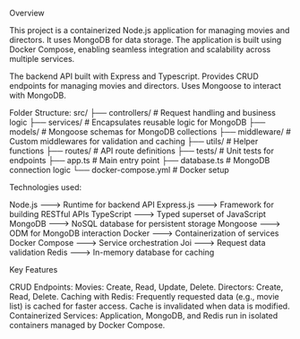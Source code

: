 Overview 

This project is a containerized Node.js application for managing movies and directors. It uses MongoDB for data storage. The application is built using Docker Compose, enabling seamless integration and scalability across multiple services.

The backend API built with Express and Typescript. 
Provides CRUD endpoints for managing movies and directors.
Uses Mongoose to interact with MongoDB.

Folder Structure:
src/
├── controllers/       # Request handling and business logic
├── services/          # Encapsulates reusable logic for MongoDB 
├── models/            # Mongoose schemas for MongoDB collections
├── middleware/        # Custom middlewares for validation and caching
├── utils/             # Helper functions
├── routes/            # API route definitions
├── tests/             # Unit tests for endpoints
├── app.ts             # Main entry point
├── database.ts        # MongoDB connection logic
└── docker-compose.yml # Docker setup

Technologies used:

Node.js        --->  Runtime for backend API
Express.js     --->  Framework for building RESTful APIs
TypeScript     --->  Typed superset of JavaScript
MongoDB        --->  NoSQL database for persistent storage
Mongoose       --->  ODM for MongoDB interaction
Docker         ---> Containerization of services
Docker Compose ---> Service orchestration
Joi            --->  Request data validation
Redis          ---> In-memory database for caching



Key Features

CRUD Endpoints:
Movies: Create, Read, Update, Delete.
Directors: Create, Read, Delete.
Caching with Redis:
Frequently requested data (e.g., movie list) is cached for faster access.
Cache is invalidated when data is modified.
Containerized Services:
Application, MongoDB, and Redis run in isolated containers managed by Docker Compose.
